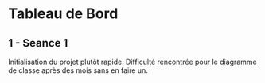 # Tableau de Bord

## 1 - Seance 1

Initialisation du projet plutôt rapide. Difficulté rencontrée pour le diagramme de classe après des mois sans en faire un.